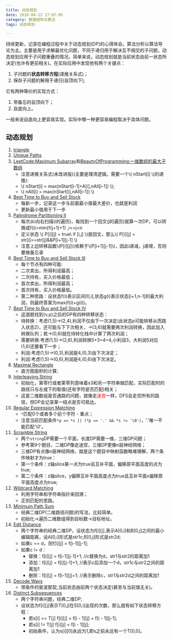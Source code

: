 ```yaml
---
title: 动态规划
date: 2016-04-22 17:07:05
category: 数据结构与算法
tags: 动态规划

---
```


持续更新，记录在编程过程中关于动态规划(DP)的心得体会。算法分析以算法导论为主。主要是用于求解最优化问题，不同于递归用于解决互不相交的子问题，动态规划应用于子问题重叠的情况。简单来说，动态规划就是当前状态由前一状态所决定(也许有更前相关)。在实际应用中发现他有两个关键点：
1. 子问题的**状态转移方程**(递推关系式)；
2. 保存子问题的解用于递归(自顶向下);

它有两种等价的实现方式：
1. 带备忘的自顶向下；
2. 自底向上。

一般来说自底向上更容易实现。实际中哪一种更容易编程取决于具体问题。

## 动态规划

1. [triangle](https://github.com/applefishsky009/LeetCode/blob/master/120%20-%20Triangle/120%20-%20Triangle.cpp)
2. [Unique Paths](https://github.com/applefishsky009/LeetCode/tree/master/62%20-%20Unique%20Paths)
3. [LeetCode:Maximum Subarray](https://github.com/applefishsky009/LeetCode/blob/master/53%20-%20Maximum%20Subarray/53%20-%20Maximum%20Subarray.cpp)和[BeautyOfProgramming:一维数组的最大子数组](https://github.com/applefishsky009/BeautyOfProgramming/blob/master/2.14%20-%20%E4%B8%80%E7%BB%B4%E6%95%B0%E7%BB%84%E7%9A%84%E6%9C%80%E5%A4%A7%E5%AD%90%E6%95%B0%E7%BB%84/2.14.cpp)
	+ 注意递推关系式(未改进版)(主要是理清逻辑，需要一个\\( nStart[i] \\)的递推):
	+ \\( nStart[i] = max(nStart[i-1]+A[i],nAll[i-1]) \\);
	+ \\( nAll[i] = max(nStart[i],nAll[i-1]) \\) 
4. [Best Time to Buy and Sell Stock](https://github.com/applefishsky009/LeetCode/blob/master/121%20-%20Best%20Time%20to%20Buy%20and%20Sell%20Stock/121%20-%20Best%20Time%20to%20Buy%20and%20Sell%20Stock.cpp)
	+ 每新一步，记录这一步与前面最小值最大差价，也就是利润
	+ 更新最小值用于下一步
5. [Palindrome Partitioning II](https://github.com/applefishsky009/LeetCode/blob/master/132%20-%20Palindrome%20Partitioning%20II/132%20-%20Palindrome%20Partitioning%20II.cpp)
	+ 每次从i向右扫描(i的遍历)，每找到一个回文(j的遍历)就算一次DP，可以转换成f(i)=min{f(j+1)+1} ,i<=j<n
	+ 定义状态 \\( P[i][j] = true\ if [i,j] \\)是回文，那么\\( P[i][j] = str[i]==str[j]\&\&P[i+1][j-1] \\)
	+ 注意上边转移函数\\(P[i][j]\\)依赖于\\(P[i+1][j-1]\\)，因此i递减，j递增，否则要做备忘录
6. [Best Time to Buy and Sell Stock III](https://github.com/applefishsky009/LeetCode/blob/master/123%20-%20Best%20Time%20to%20Buy%20and%20Sell%20Stock%20III/123%20-%20Best%20Time%20to%20Buy%20and%20Sell%20Stock%20III.cpp)
	+ 每个节点有四种可能:
	+ 二次卖出，所得利润最高；
	+ 二次持有，买入价格最低；
	+ 首次卖出，所得利润最高；
	+ 首次持有，买入价格最低。
	+ 第二种思路：设状态f(i)表示区间[0,i],状态g(i)表示状态[i+1,n-1]的最大利润，则最终答案为max(f(i)+g(i))。
7. [Best Time to Buy and Sell Stock IV](https://github.com/applefishsky009/LeetCode/blob/master/188%20-%20Best%20Time%20to%20Buy%20and%20Sell%20Stock%20IV/188%20-%20Best%20Time%20to%20Buy%20and%20Sell%20Stock%20IV.cpp)
	+ 这道题找到(v,p)之后的DP有四种转移状态：
	+ 待转换：考虑(1,5)->(2,4),利润不仅由下一次决定(此状态p可能转移从而跳入状态2)，还可能与下下次相关，->(3,6)就需要两次利润转换，因此加入转换队列；若->(0,6)就在待转化栈中计算了两次利润；
	+ 需要转换:考虑(1,5)->(2,6),利润转换5+3=4+4,小利润3，大利润5对应(1,6)还要看下一步；
	+ 利润:考虑(1,5)->(0,3),利润是4,(0,3)由下次决定；
	+ 利润:考虑(1,5)->(0,6),利润是4,(0,6)由下次决定。
8. [Maximal Rectangle](https://github.com/applefishsky009/LeetCode/blob/master/85%20-%20Maximal%20Rectangle/85%20-%20Maximal%20Rectangle.cpp)
	+ 直方图面积的计算;
9. [Interleaving String](https://github.com/applefishsky009/LeetCode/blob/master/97%20-%20Interleaving%20String/97%20-%20Interleaving%20String.cpp)
	+ 初始化，第零行或者第零列意味着s3和另一字符串做匹配，实际匹配时的路径只与左或下的取值(还有字符是否匹配)相关；
	+ 这是二维数组是否通路的问题，就像走<font color=red>迷宫</font>一样，DFS会走完所有的路径，但DP会记录某一结点是否可抵达。
10. [Regular Expression Matching](https://github.com/applefishsky009/LeetCode/blob/master/10%20-%20Regular%20Expression%20Matching/10%20-%20Regular%20Expression%20Matching.cpp)
	+ `*`匹配0个或者多个前个字符 - 重点；
	+ 注意当前匹配条件`*p == *s || (*p == '.' && *s != '\0')`，'.'唯一不能匹配'\0'。
11. [Scramble String](https://github.com/applefishsky009/LeetCode/blob/master/87%20-%20Scramble%20String/87%20-%20Scramble%20String.cpp)
	+ 两个`string`DP需要一个平面，长度DP需要一维，三维DP问题；
	+ 参考第9个题目，二维DP像走迷宫，三维DP更像n层神经网络；
	+ 三维DP有点像n层神经网络，就是这个题目中映射函数略难理解，两个条件映射才为true：
	+ 第一个条件：z轴slice某一点为true且互补平面，偏移原平面高度的点为true;
	+ 第二个条件：z轴slice，y偏移互补平面高度点为true且互补平面x偏移原平面高度点为true;
12. [Wildcard Matching](https://github.com/applefishsky009/LeetCode/blob/master/44%20-%20Wildcard%20Matching/44%20-%20Wildcard%20Matching.cpp)
	+ 利用字符串和字符串指针来回溯；
	+ 正则匹配的思路。
13. [Minimum Path Sum](https://github.com/applefishsky009/LeetCode/blob/master/64%20-%20Minimum%20Path%20Sum/64%20-%20Minimum%20Path%20Sum.cpp)
	+ 经典二维DP(二维路径问题)的写法，比较简单。
	+ 初始化->遍历二维数组得到目标数->目标地址。
14. [Edit Distance](https://github.com/applefishsky009/LeetCode/blob/master/72%20-%20Edit%20Distance/72%20-%20Edit%20Distance.cpp)
	+ 两个字符串的经典二维DP，设状态为f[i][j],表示A[0,i]和B[0,j]之间的最小编辑距离，设A[0,i]形式是str1c;B[0,j]形式是str2d;
	+ 如果c == d，则f[i][j] = f[i-1][j-1];
	+ 如果c != d：
		+ 替换：f[i][j] = f[i-1][j-1]+1;	//c替换为d，str1与str2的距离加1
		+ 添加：f[i][j] = f[i][j-1]+1;	//表示c后添加一个d，str1c与str2之间的距离加1
		+ 删除：f[i][j] = f[i-1][j]+1;	//表示删除c，str1与str2d之间的距离加1
15. [Decode Ways](https://github.com/applefishsky009/LeetCode/blob/master/91%20-%20Decode%20Ways/91%20-%20Decode%20Ways.cpp)
	+ 带条件的斐波那契,当前状态由前两个状态决定(甚至与当前值无关)。
16. [Distinct Subsequences](https://github.com/applefishsky009/LeetCode/blob/master/115%20-%20Distinct%20Subsequences/115%20-%20Distinct%20Subsequences.cpp)
	+ 两个字符串问题，经典二维DP;
	+ 设状态为f[i][j]表示T[0,j]在S[0,i]出现的次数，那么就有如下状态转移方程：
		+ 若s[i] == T[j] f[i][j] = f[i - 1][j] + f[i - 1][j-1];
		+ 若s[i] != T[j] f[i][j] = f[i - 1][j];
		+ 初始条件，认为s[i][0]永远为1,即s之前永远有一个T[0,0]。